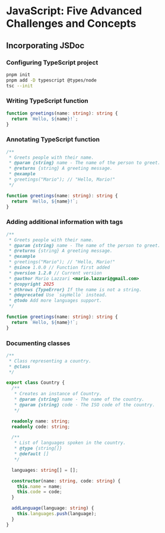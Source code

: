 # JavaScript: Five Advanced Challenges and Concepts

## Incorporating JSDoc

### Configuring TypeScript project

```sh
pnpm init
pnpm add -D typescript @types/node
tsc --init
```

### Writing TypeScript function

```ts
function greetings(name: string): string {
  return `Hello, ${name}!`;
}
```

### Annotating TypeScript function

```ts
/**
 * Greets people with their name.
 * @param {string} name - The name of the person to greet.
 * @returns {string} A greeting message.
 * @example
 * greetings("Mario"); // "Hello, Mario!"
 */

function greetings(name: string): string {
  return `Hello, ${name}!`;
}
```

### Adding additional information with tags

```ts
/**
 * Greets people with their name.
 * @param {string} name - The name of the person to greet.
 * @returns {string} A greeting message.
 * @example
 * greetings("Mario"); // "Hello, Mario!"
 * @since 1.0.0 // Function first added
 * @version 1.2.0 // Current version
 * @author Mario Lazzari <mario.lazzari@gmail.com>
 * @copyright 2025
 * @throws {TypeError} If the name is not a string.
 * @deprecated Use `sayHello` instead.
 * @todo Add more languages support.
 */

function greetings(name: string): string {
  return `Hello, ${name}!`;
}
```

### Documenting classes

```ts
/**
 * Class representing a country.
 * @class
 */

export class Country {
  /**
   * Creates an instance of Country.
   * @param {string} name - The name of the country.
   * @param {string} code - The ISO code of the country.
   */

  readonly name: string;
  readonly code: string;

  /**
   * List of languages spoken in the country.
   * @type {string[]}
   * @default []
   */

  languages: string[] = [];

  constructor(name: string, code: string) {
    this.name = name;
    this.code = code;
  }

  addLanguage(language: string) {
    this.languages.push(language);
  }
}
```

